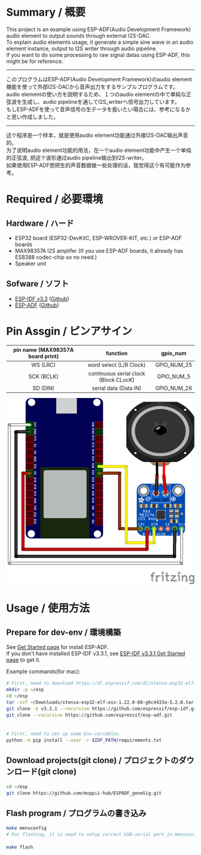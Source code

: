 # Summary / 概要

This project is an example using ESP-ADF(Audio Development Framework) audio element to output sounds through external I2S-DAC.  
To explain audio elements usage, it generate a simple sine wave in an audio element instance, output to I2S writer through audio pipeline.  
If you want to do some processing to raw signal datas using ESP-ADF, this might be for reference.  

---

このプログラムはESP-ADF(Audio Development Framework)のaudio element機能を使って外部I2S-DACから音声出力をするサンプルプログラムです。  
audio elementの使い方を説明するため、１つのaudio elementの中で単純な正弦波を生成し、audio pipelineを通してI2S_writerへ信号出力しています。  
もしESP-ADFを使って音声信号の生データを扱いたい場合には、参考になるかと思い作成しました。  

---

这个程序是一个样本，就是使用audio element功能通过外接I2S-DAC输出声音的。  
为了说明audio element功能的用法，在一个audio element功能中产生一个单纯的正弦波, 把这个波形通过audio pipeline输出到I2S-writer。  
如果使用ESP-ADF想把生的声音数据做一些处理的话，我觉得这个有可能作为参考。  


# Required / 必要環境
## Hardware / ハード
* ESP32 board (ESP32-DevKitC, ESP-WROVER-KIT, etc.) or ESP-ADF boards
* MAX98357A I2S amplifer (If you use ESP-ADF boards, it already has ES8388 codec-chip so no need.)
* Speaker unit


## Sofware / ソフト
* [ESP-IDF v3.3](https://docs.espressif.com/projects/esp-idf/en/v3.3.1/index.html) ([Github](https://github.com/espressif/esp-idf))
* [ESP-ADF](https://docs.espressif.com/projects/esp-adf/en/latest/) ([Github](https://github.com/espressif/esp-adf))


# Pin Assgin / ピンアサイン
| pin name (MAX98357A board print) | function | gpio_num |
|:---:|:---:|:---:|
| WS (LRC) | word select (L/R Clock) | GPIO_NUM_25 |
| SCK (BCLK) | continuous serial clock (Block CLocK) | GPIO_NUM_5 |
| SD (DIN) | serial data (Data IN) | GPIO_NUM_26 |

![Wiring](https://github.com/moppii-hub/ESPADF_geneSig/blob/master/ESP32_I2S_example_modified_wiring.png)


# Usage / 使用方法
## Prepare for dev-env / 環境構築

See [Get Started page](https://docs.espressif.com/projects/esp-adf/en/latest/get-started/index.html) for install ESP-ADF.  
If you don't have installed ESP-IDF v3.3.1, see [ESP-IDF v3.3.1 Get Started page](https://docs.espressif.com/projects/esp-idf/en/v3.3.1/get-started/index.html) to get it.  
  
Example commands(for mac):  
```bash
# First, need to download https://dl.espressif.com/dl/xtensa-esp32-elf-osx-1.22.0-80-g6c4433a-5.2.0.tar.gz to ~/Downloads
mkdir -p ~/esp
cd ~/esp
tar -xzf ~/Downloads/xtensa-esp32-elf-osx-1.22.0-80-g6c4433a-5.2.0.tar.gz
git clone -b v3.3.1 --recursive https://github.com/espressif/esp-idf.git
git clone --recursive https://github.com/espressif/esp-adf.git


# First, need to set up some Env-variables.
python -m pip install --user -r $IDF_PATH/requirements.txt
```


## Download projects(git clone) / プロジェクトのダウンロード(git clone)
```bash
cd ~/esp
git clone https://github.com/moppii-hub/ESPADF_geneSig.git
```


## Flash program / プログラムの書き込み
```bash
make menuconfig
# For flashing, it is need to setup correct USB-serial port in menuconfig.

make flash
```

